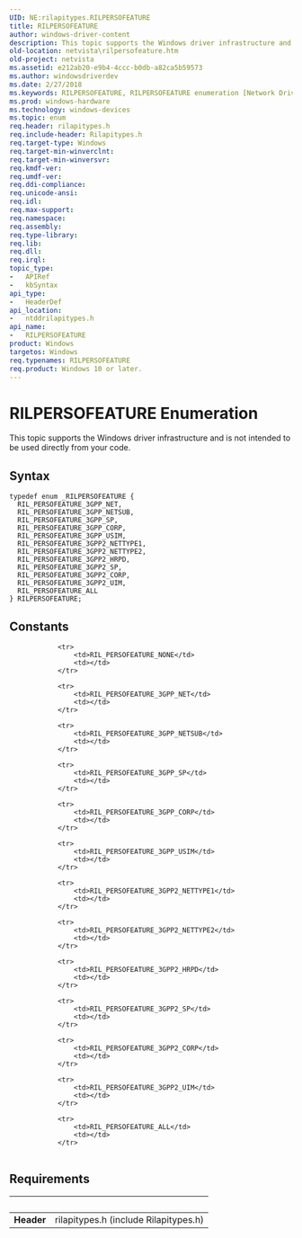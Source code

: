 ```yaml
---
UID: NE:rilapitypes.RILPERSOFEATURE
title: RILPERSOFEATURE
author: windows-driver-content
description: This topic supports the Windows driver infrastructure and is not intended to be used directly from your code.
old-location: netvista\rilpersofeature.htm
old-project: netvista
ms.assetid: e212ab20-e9b4-4ccc-b0db-a82ca5b59573
ms.author: windowsdriverdev
ms.date: 2/27/2018
ms.keywords: RILPERSOFEATURE, RILPERSOFEATURE enumeration [Network Drivers Starting with Windows Vista], RIL_PERSOFEATURE_3GPP2_CORP, RIL_PERSOFEATURE_3GPP2_HRPD, RIL_PERSOFEATURE_3GPP2_NETTYPE1, RIL_PERSOFEATURE_3GPP2_NETTYPE2, RIL_PERSOFEATURE_3GPP2_SP, RIL_PERSOFEATURE_3GPP2_UIM, RIL_PERSOFEATURE_3GPP_CORP, RIL_PERSOFEATURE_3GPP_NET, RIL_PERSOFEATURE_3GPP_NETSUB, RIL_PERSOFEATURE_3GPP_SP, RIL_PERSOFEATURE_3GPP_USIM, RIL_PERSOFEATURE_ALL, netvista.rilpersofeature, ntddrilapitypes/RILPERSOFEATURE, ntddrilapitypes/RIL_PERSOFEATURE_3GPP2_CORP, ntddrilapitypes/RIL_PERSOFEATURE_3GPP2_HRPD, ntddrilapitypes/RIL_PERSOFEATURE_3GPP2_NETTYPE1, ntddrilapitypes/RIL_PERSOFEATURE_3GPP2_NETTYPE2, ntddrilapitypes/RIL_PERSOFEATURE_3GPP2_SP, ntddrilapitypes/RIL_PERSOFEATURE_3GPP2_UIM, ntddrilapitypes/RIL_PERSOFEATURE_3GPP_CORP, ntddrilapitypes/RIL_PERSOFEATURE_3GPP_NET, ntddrilapitypes/RIL_PERSOFEATURE_3GPP_NETSUB, ntddrilapitypes/RIL_PERSOFEATURE_3GPP_SP, ntddrilapitypes/RIL_PERSOFEATURE_3GPP_USIM, ntddrilapitypes/RIL_PERSOFEATURE_ALL
ms.prod: windows-hardware
ms.technology: windows-devices
ms.topic: enum
req.header: rilapitypes.h
req.include-header: Rilapitypes.h
req.target-type: Windows
req.target-min-winverclnt: 
req.target-min-winversvr: 
req.kmdf-ver: 
req.umdf-ver: 
req.ddi-compliance: 
req.unicode-ansi: 
req.idl: 
req.max-support: 
req.namespace: 
req.assembly: 
req.type-library: 
req.lib: 
req.dll: 
req.irql: 
topic_type:
-	APIRef
-	kbSyntax
api_type:
-	HeaderDef
api_location:
-	ntddrilapitypes.h
api_name:
-	RILPERSOFEATURE
product: Windows
targetos: Windows
req.typenames: RILPERSOFEATURE
req.product: Windows 10 or later.
---
```


# RILPERSOFEATURE Enumeration
This topic supports the Windows driver infrastructure and is not intended to be used directly from your code.

## Syntax
````
typedef enum _RILPERSOFEATURE { 
  RIL_PERSOFEATURE_3GPP_NET,
  RIL_PERSOFEATURE_3GPP_NETSUB,
  RIL_PERSOFEATURE_3GPP_SP,
  RIL_PERSOFEATURE_3GPP_CORP,
  RIL_PERSOFEATURE_3GPP_USIM,
  RIL_PERSOFEATURE_3GPP2_NETTYPE1,
  RIL_PERSOFEATURE_3GPP2_NETTYPE2,
  RIL_PERSOFEATURE_3GPP2_HRPD,
  RIL_PERSOFEATURE_3GPP2_SP,
  RIL_PERSOFEATURE_3GPP2_CORP,
  RIL_PERSOFEATURE_3GPP2_UIM,
  RIL_PERSOFEATURE_ALL
} RILPERSOFEATURE;
````

## Constants

<table>
            
                <tr>
                    <td>RIL_PERSOFEATURE_NONE</td>
                    <td></td>
                </tr>
            
                <tr>
                    <td>RIL_PERSOFEATURE_3GPP_NET</td>
                    <td></td>
                </tr>
            
                <tr>
                    <td>RIL_PERSOFEATURE_3GPP_NETSUB</td>
                    <td></td>
                </tr>
            
                <tr>
                    <td>RIL_PERSOFEATURE_3GPP_SP</td>
                    <td></td>
                </tr>
            
                <tr>
                    <td>RIL_PERSOFEATURE_3GPP_CORP</td>
                    <td></td>
                </tr>
            
                <tr>
                    <td>RIL_PERSOFEATURE_3GPP_USIM</td>
                    <td></td>
                </tr>
            
                <tr>
                    <td>RIL_PERSOFEATURE_3GPP2_NETTYPE1</td>
                    <td></td>
                </tr>
            
                <tr>
                    <td>RIL_PERSOFEATURE_3GPP2_NETTYPE2</td>
                    <td></td>
                </tr>
            
                <tr>
                    <td>RIL_PERSOFEATURE_3GPP2_HRPD</td>
                    <td></td>
                </tr>
            
                <tr>
                    <td>RIL_PERSOFEATURE_3GPP2_SP</td>
                    <td></td>
                </tr>
            
                <tr>
                    <td>RIL_PERSOFEATURE_3GPP2_CORP</td>
                    <td></td>
                </tr>
            
                <tr>
                    <td>RIL_PERSOFEATURE_3GPP2_UIM</td>
                    <td></td>
                </tr>
            
                <tr>
                    <td>RIL_PERSOFEATURE_ALL</td>
                    <td></td>
                </tr>
</table>


## Requirements
| &nbsp; | &nbsp; |
| ---- |:---- |
| **Header** | rilapitypes.h (include Rilapitypes.h) |